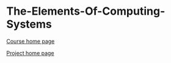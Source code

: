 # The-Elements-Of-Computing-Systems

[Course home page](https://www.coursera.org/learn/build-a-computer/home/welcome)

[Project home page](https://www.nand2tetris.org)